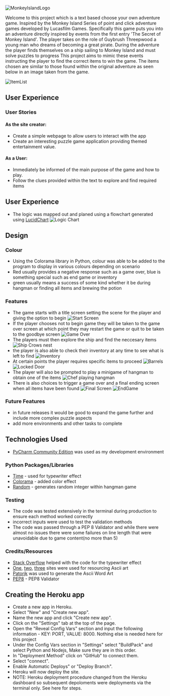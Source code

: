 ![MonkeyIslandLogo](assets/images/monkey_island_logo.png)

Welcome to this project which is a text based choose your own adventure game.
Inspired by the Monkey Island Series of point and click adventure games developed by Lucasfilm Games.
Specifically this game puts you into an adventure directly inspired by events from the first entry 'The Secret of Monkey Island'.
The player takes on the role of Guybrush Threepwood a young man who dreams of becoming a great pirate.
During the adventure the player finds themselves on a ship sailing to Monkey Island and must solve puzzles to progress
This project aims to mimic these events instructing the player to find the correct items to win the game.
The items chosen are similar to those found within the original adventure as seen below in an image taken from the game.

![ItemList](assets/images/directions.png)

## User Experience

### User Stories
#### As the site creator:
* Create a simple webpage to allow users to interact with the app
* Create an interesting puzzle game application providing themed entertainment value.
#### As a User:
* Immediately be informed of the main purpose of the game and how to play.
* Follow the clues provided within the text to explore and find required items

## User Experience
* The logic was mapped out and planed using a flowchart generated using [LucidChart](https://www.lucidchart.com/pages/landing?utm_source=google&utm_medium=cpc&utm_campaign=_chart_en_tier1_mixed_search_brand_exact_&km_CPC_CampaignId=1490375427&km_CPC_AdGroupID=55688909257&km_CPC_Keyword=lucid%20chart&km_CPC_MatchType=e&km_CPC_ExtensionID=&km_CPC_Network=g&km_CPC_AdPosition=&km_CPC_Creative=442433236001&km_CPC_TargetID=kwd-55720648523&km_CPC_Country=9045109&km_CPC_Device=c&km_CPC_placement=&km_CPC_target=&gad_source=1&gclid=Cj0KCQiAyKurBhD5ARIsALamXaGxEw9vnqVqPJdU5YFdRCgB6b4gaOdBagCYFDN8pL4s91RNoE7t0LoaAlYcEALw_wcB) 
![Logic Chart](assets/images/logic_flowchart.png)

## Design

### Colour
* Using the Colorama library in Python, colour was able to be added to the program to display in various colours depending on scenario
* Red usually provides a negative response such as a game over, blue is something special such as end game or inventory
* green usually means a success of some kind whether it be during hangman or finding all items and brewing the potion

### Features
* The game starts with a title screen setting the scene for the player and giving the option to begin
![Start Screen](assets/images/opening_scene.png)
* If the player chooses not to begin game they will be taken to the game over screen at which point they may restart the game or quit to be taken to the goodbye screen
![Game Over](assets/images/game_over.png)
* The players must then explore the ship and find the neccesary items
![Ship Crows nest](assets/images/crows_nest.png)
* the player is also able to check their inventory at any time to see what is left to find
![Inventory](assets/images/inventory.png)
* At certain points the player requires specific items to proceed
![Barrels](assets/images/barrels.png)
![Locked Door](assets/images/locked_door.png)
* The player will also be prompted to play a minigame of hangman to obtain one of the items
![Chef playing hangman](assets/images/chef_hangman.png)
* There is also choices to trigger a game over and a final ending screen when all items have been found
![Final Screen](assets/images/final_screen.png)
![EndGame](assets/images/endgame.png)

### Future Features
* in future releases it would be good to expand the game further and include more complex puzzle aspects
* add more environments and other tasks to complete

## Technologies Used

* [PyCharm Community Edition](https://www.jetbrains.com/edu-products/download/other-PCE.html) was used as my development environment

### Python Packages/Libraries
* [Time](https://pypi.org/project/time/) - used for typewriter effect
* [Colorama](https://pypi.org/project/colorama/) - added color effect
* [Random](https://docs.python.org/3/library/random.html) - generates random integer within hangman game

### Testing
* The code was tested extensively in the terminal during production to ensure each method worked correctly
* incorrect inputs were used to test the validation methods
* The code was passed through a PEP 8 Validator and while there were almost no issues there were some failures on line length that were unavoidable due to game content(no more than 5)



### Credits/Resources
* [Stack Overflow](https://stackoverflow.com/questions/20302331/typing-effect-in-python) helped with the code for the typewriter effect
* [One](https://www.asciiart.eu/), [two](https://asciiart.cc/), [three](https://emojicombos.com/) sites were used for resourcing Ascii art
* [Patorjk](https://patorjk.com/software/taag/#p=display&f=Graffiti&t=Type%20Something%20) was used to generate the Ascii Word Art
* [PEP8](https://pep8ci.herokuapp.com/#) - PEP8 Validator

## Creating the Heroku app

* Create a new app in Heroku.
* Select "New" and "Create new app".
* Name the new app and click "Create new app".
* Click on the "Settings" tab at the top of the page.
* Open the "Reveal Config Vars" section and input the following information - KEY: PORT, VALUE: 8000. Nothing else is needed here for this project
* Under the Config Vars section in "Settings" select "BuildPack" and select Python and Nodejs, Make sure they are in this order.
* In "Deployment Method" click on "GitHub" to connect them.
* Select "connect".
* Enable Automatic Deploys" or "Deploy Branch".
* Heroku will now deploy the site.
* NOTE: Heroku deployment procedure changed from the Heroku dashboard so subsequent depoloments were deployments via the terminal only. See here for steps.

